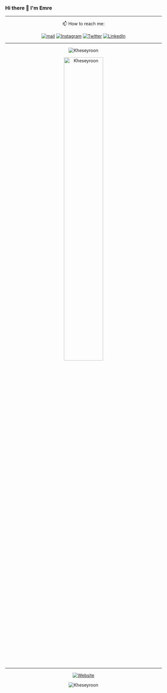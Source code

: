 ### Hi there 👋 I'm Emre
---

<p align="center">
 📫 How to reach me:  <br/><br/>
     <a href="mailto:info.emrecil@gmail.com" target="_blank"><img alt="mail" src="https://img.shields.io/badge/Mail-info.emrecil@gmail.com-blue?style=flat&logo=gmail"></a>
  <a href="https://www.instagram.com/emrec.l/" target="_blank"><img alt="Instagram" src="https://img.shields.io/badge/Instagram-emrec.l-blue?style=flat&logo=instagram"></a>
  <a href="https://twitter.com/emrec_l" target="_blank"><img alt="Twitter" src="https://img.shields.io/badge/Twitter-emrec_l-blue?style=flat&logo=Twitter"></a>
  <a href="https://www.linkedin.com/in/emrecil/" target="_blank"><img alt="LinkedIn" src="https://img.shields.io/badge/LinkedIn-@emrecil-blue?style=flat&logo=linkedin"></a>
</p>

---
 <div>
<p align="center"><img align="center" src="https://github-readme-stats.vercel.app/api/top-langs?username=Kheseyroon&show_icons=true&theme=radical&locale=en&layout=compact" alt="Kheseyroon" />
</div>


 <div>
 <p align="center"><img align="center" src="https://github-readme-stats.vercel.app/api?username=Kheseyroon&show_icons=true&theme=radical&locale=en&count_private=true&hide=issues" alt="Kheseyroon" width="50%" /></p>
</div>

 ---
 <div>
 <p align="center">
   <a href="https://kheseyroon.github.io" target="_blank"><img alt="Website" src="https://img.shields.io/badge/Website-@Kheseyroon-blue?style=flat&logo=github"></a>
 </p>
</div>
  <p align="center"><img src="https://komarev.com/ghpvc/?username=Kheseyroon" alt="Kheseyroon" /></a></p>
